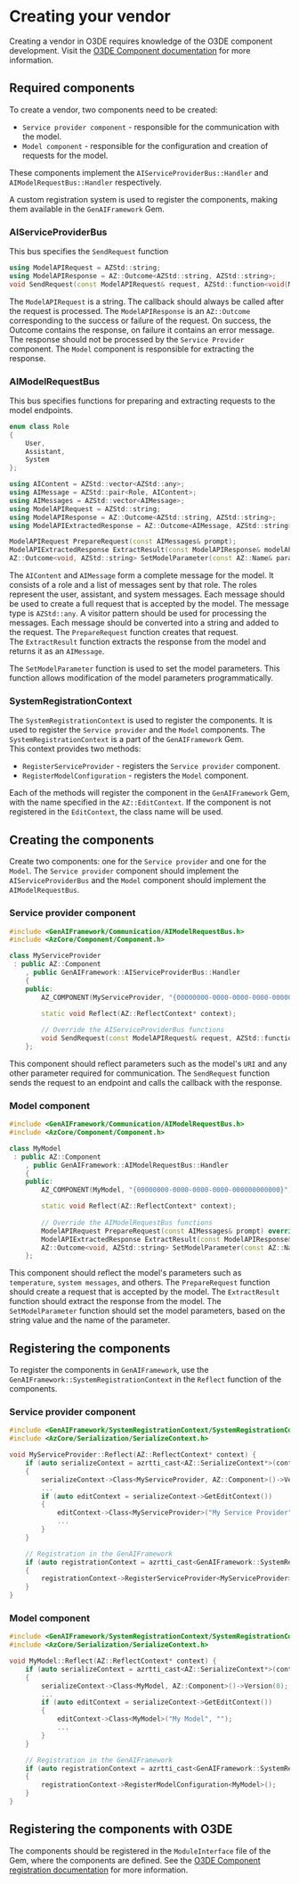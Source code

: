# Creating your vendor
Creating a vendor in O3DE requires knowledge of the O3DE component development. Visit the [O3DE Component documentation](https://www.docs.o3de.org/docs/user-guide/programming/components/) for more information.

## Required components
To create a vendor, two components need to be created:
- `Service provider component` - responsible for the communication with the model.
- `Model component` - responsible for the configuration and creation of requests for the model.

These components implement the `AIServiceProviderBus::Handler` and `AIModelRequestBus::Handler` respectively.  

A custom registration system is used to register the components, making them available in the `GenAIFramework` Gem.

### AIServiceProviderBus
This bus specifies the `SendRequest` function
```cpp
using ModelAPIRequest = AZStd::string;
using ModelAPIResponse = AZ::Outcome<AZStd::string, AZStd::string>;
void SendRequest(const ModelAPIRequest& request, AZStd::function<void(ModelAPIResponse)> callback);
```
The `ModelAPIRequest` is a string. The callback should always be called after the request is processed.
The `ModelAPIResponse` is an `AZ::Outcome` corresponding to the success or failure of the request. On success, the Outcome contains the response, on failure it contains an error message.
The response should not be processed by the `Service Provider` component. The `Model` component is responsible for extracting the response.

### AIModelRequestBus
This bus specifies functions for preparing and extracting requests to the model endpoints.
```cpp
enum class Role
{
    User,
    Assistant,
    System
};

using AIContent = AZStd::vector<AZStd::any>;
using AIMessage = AZStd::pair<Role, AIContent>;
using AIMessages = AZStd::vector<AIMessage>;
using ModelAPIRequest = AZStd::string;
using ModelAPIResponse = AZ::Outcome<AZStd::string, AZStd::string>;
using ModelAPIExtractedResponse = AZ::Outcome<AIMessage, AZStd::string>;

ModelAPIRequest PrepareRequest(const AIMessages& prompt);
ModelAPIExtractedResponse ExtractResult(const ModelAPIResponse& modelAPIResponse);
AZ::Outcome<void, AZStd::string> SetModelParameter(const AZ::Name& parameterName, const AZStd::string& parameterValue);
```
The `AIContent` and `AIMessage` form a complete message for the model. It consists of a role and a list of messages sent by that role. The roles represent the user, assistant, and system messages.
Each message should be used to create a full request that is accepted by the model. The message type is `AZStd::any`. A visitor pattern should be used for processing the messages. Each message should be converted into a string and added to the request.
The `PrepareRequest` function creates that request.  
The `ExtractResult` function extracts the response from the model and returns it as an `AIMessage`.

The `SetModelParameter` function is used to set the model parameters. This function allows modification of the model parameters programmatically.

### SystemRegistrationContext
The `SystemRegistrationContext` is used to register the components. It is used to register the `Service provider` and the `Model` components. The `SystemRegistrationContext` is a part of the `GenAIFramework` Gem.  
This context provides two methods:
- `RegisterServiceProvider` - registers the `Service provider` component.
- `RegisterModelConfiguration` - registers the `Model` component.  

Each of the methods will register the component in the `GenAIFramework` Gem, with the name specified in the `AZ::EditContext`. If the component is not registered in the `EditContext`,
the class name will be used.

## Creating the components
Create two components: one for the `Service provider` and one for the `Model`. The `Service provider` component should implement the `AIServiceProviderBus` and the `Model` component should implement the `AIModelRequestBus`.
### Service provider component
```cpp
#include <GenAIFramework/Communication/AIModelRequestBus.h>
#include <AzCore/Component/Component.h>

class MyServiceProvider 
 : public AZ::Component
    , public GenAIFramework::AIServiceProviderBus::Handler
    {
    public:
        AZ_COMPONENT(MyServiceProvider, "{00000000-0000-0000-0000-000000000000}");

        static void Reflect(AZ::ReflectContext* context);
        
        // Override the AIServiceProviderBus functions
        void SendRequest(const ModelAPIRequest& request, AZStd::function<void(ModelAPIResponse)> callback) override;
    };
```
This component should reflect parameters such as the model's `URI` and any other parameter required for communication. The `SendRequest` function sends the request to an endpoint and calls the callback with the response.

### Model component

```cpp
#include <GenAIFramework/Communication/AIModelRequestBus.h>
#include <AzCore/Component/Component.h>

class MyModel 
 : public AZ::Component
    , public GenAIFramework::AIModelRequestBus::Handler
    {
    public:
        AZ_COMPONENT(MyModel, "{00000000-0000-0000-0000-000000000000}");

        static void Reflect(AZ::ReflectContext* context);
        
        // Override the AIModelRequestBus functions
        ModelAPIRequest PrepareRequest(const AIMessages& prompt) override;
        ModelAPIExtractedResponse ExtractResult(const ModelAPIResponse& modelAPIResponse) override;
        AZ::Outcome<void, AZStd::string> SetModelParameter(const AZ::Name& parameterName, const AZStd::string& parameterValue) override;
    };
```
This component should reflect the model's parameters such as `temperature`, `system messages`, and others. The `PrepareRequest` function should create a request that is accepted by the model. The `ExtractResult` function should extract the response from the model. The `SetModelParameter` function should set the model parameters, based on the string value and the name of the parameter.

## Registering the components
To register the components in `GenAIFramework`, use the `GenAIFramework::SystemRegistrationContext` in the `Reflect` function of the components.
### Service provider component
```cpp
#include <GenAIFramework/SystemRegistrationContext/SystemRegistrationContext.h>
#include <AzCore/Serialization/SerializeContext.h>

void MyServiceProvider::Reflect(AZ::ReflectContext* context) {
    if (auto serializeContext = azrtti_cast<AZ::SerializeContext*>(context))
    {
        serializeContext->Class<MyServiceProvider, AZ::Component>()->Version(0);
        ...
        if (auto editContext = serializeContext->GetEditContext())
        {
            editContext->Class<MyServiceProvider>("My Service Provider", "");
            ...
        }
    }

    // Registration in the GenAIFramework
    if (auto registrationContext = azrtti_cast<GenAIFramework::SystemRegistrationContext*>(context))
    {
        registrationContext->RegisterServiceProvider<MyServiceProvider>();
    }
}
```

### Model component
```cpp
#include <GenAIFramework/SystemRegistrationContext/SystemRegistrationContext.h>
#include <AzCore/Serialization/SerializeContext.h>

void MyModel::Reflect(AZ::ReflectContext* context) {
    if (auto serializeContext = azrtti_cast<AZ::SerializeContext*>(context))
    {
        serializeContext->Class<MyModel, AZ::Component>()->Version(0);
        ...
        if (auto editContext = serializeContext->GetEditContext())
        {
            editContext->Class<MyModel>("My Model", "");
            ...
        }
    }

    // Registration in the GenAIFramework
    if (auto registrationContext = azrtti_cast<GenAIFramework::SystemRegistrationContext*>(context))
    {
        registrationContext->RegisterModelConfiguration<MyModel>();
    }
}
```

## Registering the components with O3DE
The components should be registered in the `ModuleInterface` file of the Gem, where the components are defined. See the [O3DE Component registration documentation](https://www.docs.o3de.org/docs/user-guide/programming/components/create-component/#register-the-component) for more information.
